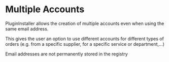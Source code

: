 # Multiple Accounts

PluginInstaller allows the creation of multiple accounts even when using the same email address. 

This gives the user an option to use different accounts for different types of orders (e.g. from a specific supplier, for a specific service or department,...)

Email addresses are not permanently stored in the registry